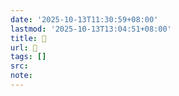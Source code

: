 ```yaml
---
date: '2025-10-13T11:30:59+08:00'
lastmod: '2025-10-13T13:04:51+08:00'
title: 󰧵
url: 󰧵
tags: []
src:
note:
---
```

